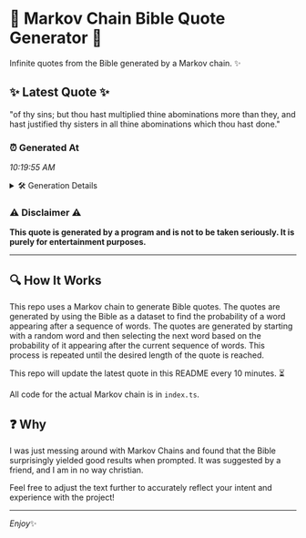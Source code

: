 # 📖 Markov Chain Bible Quote Generator 📖

Infinite quotes from the Bible generated by a Markov chain. ✨

## ✨ Latest Quote ✨
"of thy sins; but thou hast multiplied thine abominations more than they, and hast justified thy sisters in all thine abominations which thou hast done."

### ⏰ Generated At
*10:19:55 AM*

<details>
    <summary>🛠️ Generation Details</summary>
    <p>
        <strong>🌱 Seed:</strong> of<br>
        <strong>🔄 Iterations:</strong> 24<br>
        <strong>📜 Context History:</strong><br>[ of ]: thy<br>[ of, thy ]: sins;<br>[ of, thy, sins; ]: but<br>[ of, thy, sins;, but ]: thou<br>[ of, thy, sins;, but, thou ]: hast<br>[ of, thy, sins;, but, thou, hast ]: multiplied<br>[ thy, sins;, but, thou, hast, multiplied ]: thine<br>[ sins;, but, thou, hast, multiplied, thine ]: abominations<br>[ but, thou, hast, multiplied, thine, abominations ]: more<br>[ thou, hast, multiplied, thine, abominations, more ]: than<br>[ hast, multiplied, thine, abominations, more, than ]: they,<br>[ multiplied, thine, abominations, more, than, they, ]: and<br>[ thine, abominations, more, than, they,, and ]: hast<br>[ abominations, more, than, they,, and, hast ]: justified<br>[ more, than, they,, and, hast, justified ]: thy<br>[ than, they,, and, hast, justified, thy ]: sisters<br>[ they,, and, hast, justified, thy, sisters ]: in<br>[ and, hast, justified, thy, sisters, in ]: all<br>[ hast, justified, thy, sisters, in, all ]: thine<br>[ justified, thy, sisters, in, all, thine ]: abominations<br>[ thy, sisters, in, all, thine, abominations ]: which<br>[ sisters, in, all, thine, abominations, which ]: thou<br>[ in, all, thine, abominations, which, thou ]: hast<br>[ all, thine, abominations, which, thou, hast ]: done.<br>
    </p>
</details>

### ⚠️ Disclaimer ⚠️
**This quote is generated by a program and is not to be taken seriously. It is purely for entertainment purposes.**

---

## 🔍 How It Works

This repo uses a Markov chain to generate Bible quotes. The quotes are generated by using the Bible as a dataset to find the probability of a word appearing after a sequence of words. The quotes are generated by starting with a random word and then selecting the next word based on the probability of it appearing after the current sequence of words. This process is repeated until the desired length of the quote is reached.

This repo will update the latest quote in this README every 10 minutes. ⏳

All code for the actual Markov chain is in `index.ts`.

## ❓ Why

I was just messing around with Markov Chains and found that the Bible surprisingly yielded good results when prompted. 
It was suggested by a friend, and I am in no way christian.

Feel free to adjust the text further to accurately reflect your intent and experience with the project!

---

*Enjoy*✨
